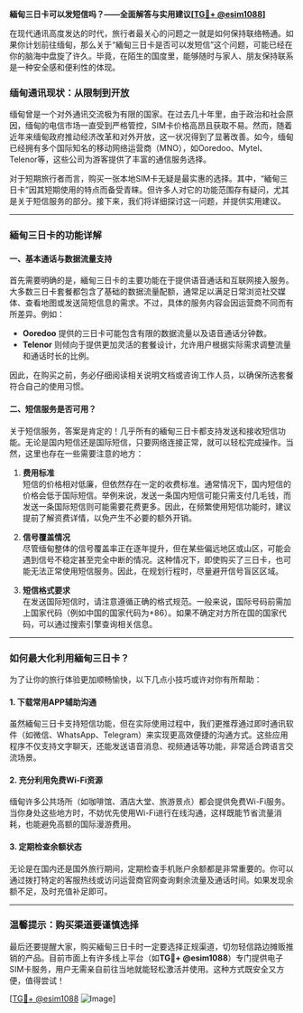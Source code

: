 **緬甸三日卡可以发短信吗？——全面解答与实用建议[[TG💪+ @esim1088](https://t.me/s/esim1088)]**

在现代通讯高度发达的时代，旅行者最关心的问题之一就是如何保持联络畅通。如果你计划前往缅甸，那么关于“緬甸三日卡是否可以发短信”这个问题，可能已经在你的脑海中盘旋了许久。毕竟，在陌生的国度里，能够随时与家人、朋友保持联系是一种安全感和便利性的体现。

### 缅甸通讯现状：从限制到开放

缅甸曾是一个对外通讯交流极为有限的国家。在过去几十年里，由于政治和社会原因，缅甸的电信市场一直受到严格管控，SIM卡价格高昂且获取不易。然而，随着近年来缅甸政府推动经济改革和对外开放，这一状况得到了显著改善。如今，缅甸已经拥有多个国际知名的移动网络运营商（MNO），如Ooredoo、Mytel、Telenor等，这些公司为游客提供了丰富的通信服务选择。

对于短期旅行者而言，购买一张本地SIM卡无疑是最实惠的选择。其中，“緬甸三日卡”因其短期使用的特点而备受青睐。但许多人对它的功能范围存有疑问，尤其是关于短信服务的部分。接下来，我们将详细探讨这一问题，并提供实用建议。

---

### 緬甸三日卡的功能详解

#### 一、基本通话与数据流量支持

首先需要明确的是，緬甸三日卡的主要功能在于提供语音通话和互联网接入服务。大多数三日卡套餐都包含了基础的数据流量配额，通常足以满足日常浏览社交媒体、查看地图或发送简短信息的需求。不过，具体的服务内容会因运营商不同而有所差异。例如：

- **Ooredoo** 提供的三日卡可能包含有限的数据流量以及语音通话分钟数。
- **Telenor** 则倾向于提供更加灵活的套餐设计，允许用户根据实际需求调整流量和通话时长的比例。

因此，在购买之前，务必仔细阅读相关说明文档或咨询工作人员，以确保所选套餐符合自己的使用习惯。

#### 二、短信服务是否可用？

关于短信服务，答案是肯定的！几乎所有的緬甸三日卡都支持发送和接收短信功能。无论是国内短信还是国际短信，只要网络连接正常，就可以轻松完成操作。当然，这里也存在一些需要注意的地方：

1. **费用标准**  
   短信的价格相对低廉，但依然存在一定的收费标准。通常情况下，国内短信的价格会低于国际短信。举例来说，发送一条国内短信可能只需支付几毛钱，而发送一条国际短信则可能需要花费更多。因此，在频繁使用短信功能时，建议提前了解资费详情，以免产生不必要的额外开销。

2. **信号覆盖情况**  
   尽管缅甸整体的信号覆盖率正在逐年提升，但在某些偏远地区或山区，可能会遇到信号不稳定甚至完全中断的情况。这种情况下，即使购买了三日卡，也可能无法正常使用短信服务。因此，在规划行程时，尽量避开信号盲区区域。

3. **短信格式要求**  
   在发送国际短信时，请注意遵循正确的格式规范。一般来说，国际号码前需加上国家代码（例如中国的国家代码为+86）。如果不确定对方所在国的国家代码，可以通过搜索引擎查询相关信息。

---

### 如何最大化利用緬甸三日卡？

为了让你的旅行体验更加顺畅愉快，以下几点小技巧或许对你有所帮助：

#### 1. 下载常用APP辅助沟通

虽然緬甸三日卡支持短信功能，但在实际使用过程中，我们更推荐通过即时通讯软件（如微信、WhatsApp、Telegram）来实现更高效便捷的沟通方式。这些应用程序不仅支持文字聊天，还能发送语音消息、视频通话等功能，非常适合跨语言交流场景。

#### 2. 充分利用免费Wi-Fi资源

缅甸许多公共场所（如咖啡馆、酒店大堂、旅游景点）都会提供免费Wi-Fi服务。当你身处这些地方时，不妨优先使用Wi-Fi进行在线沟通，这样既能节省流量消耗，也能避免高额的国际漫游费用。

#### 3. 定期检查余额状态

无论是在国内还是国外旅行期间，定期检查手机账户余额都是非常重要的。你可以通过拨打特定的客服热线或访问运营商官网查询剩余流量及通话时间。如果发现余额不足，及时充值补足即可。

---

### 温馨提示：购买渠道要谨慎选择

最后还要提醒大家，购买緬甸三日卡时一定要选择正规渠道，切勿轻信路边摊贩推销的产品。目前市面上有许多线上平台（如**TG💪+ @esim1088**）专门提供电子SIM卡服务，用户无需亲自前往当地就能轻松激活并使用。这种方式既安全又方便，值得尝试！

[[TG💪+ @esim1088](https://t.me/s/esim1088) ![Image](https://i.postimg.cc/4NQfJmqS/Snipaste-2025-05-13-00-14-12.png)]